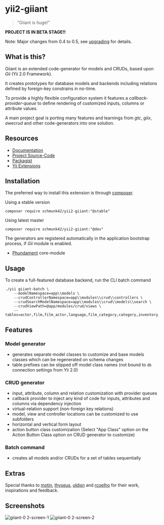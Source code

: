 yii2-giiant
===========

> "Giiant is huge!"

**PROJECT IS IN BETA STAGE!!**

Note: Major changes from 0.4 to 0.5, see [upgrading](UPGRADING.md) for details.


What is this?
-------------

Giiant is an extended code-generator for models and CRUDs, based upon *Gii* (Yii 2.0 Framework).

It creates prototypes for database models and backends including relations defined by foreign-key constrains in no-time.

To provide a highly flexible configuration system it features a *callback-provider-queue* to define rendering of customized inputs, columns or attribute values.

A main project goal is porting many features and learnings from *gtc*, *giix*, *awecrud* and other code-generators into one solution.


Resources
---------

- [Documentation](docs/README.md)
- [Project Source-Code](https://github.com/schmunk42/yii2-giiant)
- [Packagist](https://packagist.org/packages/schmunk42/yii2-giiant)
- [Yii Extensions](http://www.yiiframework.com/extension/yii2-giiant/)


Installation
------------

The preferred way to install this extension is through [composer](http://getcomposer.org/download/).

Using a stable version

    composer require schmunk42/yii2-giiant:"@stable"

Using latest master

    composer require schmunk42/yii2-giiant:"@dev"

The generators are registered automatically in the application bootstrap process, if *Gii* module is enabled.

- [Phundament](http://phundament.com) core-module


Usage
-----

To create a full-featured database backend, run the CLI batch command

```
./yii giiant-batch \
    --modelNamespace=app\\models \
    --crudControllerNamespace=app\\modules\\crud\\controllers \
    --crudSearchModelNamespace=app\\modules\\crud\\models\\search \
    --crudViewPath=@app/modules/crud/views \
    --tables=actor,film,film_actor,language,film_category,category,inventory,store,rental,payment,customer,staff,address,city,country
```



Features
--------

### Model generator

- generates separate model classes to customize and base models classes which can be regenerated on schema changes
- table prefixes can be stipped off model class names (not bound to `db` connection settings from Yii 2.0)

### CRUD generator

- input, attribute, column and relation customization with provider queues
- callback provider to inject any kind of code for inputs, attributes and columns via dependency injection
- virtual-relation support (non-foreign key relations)
- model, view and controller locations can be customized to use subfolders
- horizontal and vertical form layout
- action button class customization (Select "App Class" option on the  Action Button Class option on CRUD generator to customize)

### Batch command

- creates all models and/or CRUDs for a set of tables sequentially


Extras
------

Special thanks to [motin](https://github.com/motin), [thyseus](https://github.com/thyseus), [uldisn](https://github.com/uldisn) and [rcoelho](https://github.com/rcoelho) for their work, inspirations and feedback.


Screenshots
-----------

![giiant-0 2-screen-1](https://cloud.githubusercontent.com/assets/649031/5692432/c93fd82c-98f5-11e4-8b52-8f35df52986f.png)
![giiant-0 2-screen-2](https://cloud.githubusercontent.com/assets/649031/5692429/c9189492-98f5-11e4-969f-02a302ca6974.png)

